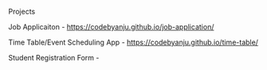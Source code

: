 Projects

Job Applicaiton - https://codebyanju.github.io/job-application/

Time Table/Event Scheduling App - https://codebyanju.github.io/time-table/

Student Registration Form -
